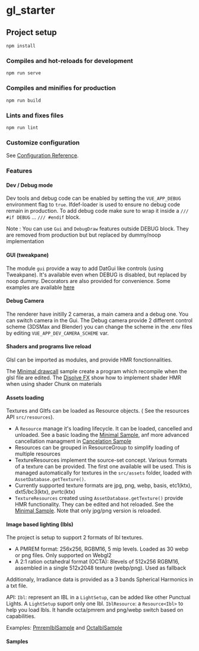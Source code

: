 # gl_starter

## Project setup
```
npm install
```

### Compiles and hot-reloads for development
```
npm run serve
```

### Compiles and minifies for production
```
npm run build
```

### Lints and fixes files
```
npm run lint
```

### Customize configuration
See [Configuration Reference](https://cli.vuejs.org/config/).



### Features


#### Dev / Debug mode

Dev tools and debug code can be enabled by setting the `VUE_APP_DEBUG` environment flag to `true`. Ifdef-loader is used to ensure no debug code remain in production. To add debug code make sure to wrap it inside a `/// #if DEBUG` ... `/// #endif` block.

Note : You can use `Gui` and `DebugDraw` features outside DEBUG block. They are removed from production but but replaced by dummy/noop implementation 

#### GUI (tweakpane)

The module `gui` provide a way to add DatGui like controls (using Tweakpane). It's available even when DEBUG is disabled, but replaced by noop dummy. Decorators are also provided for convenience.
Some examples are available [here](src/webgl/samples/devtools/GuiTestObject.ts)

#### Debug Camera

The renderer have initilly 2 cameras, a main camera and a debug one. You can switch camera in the Gui. The Debug camera provide 2 different control scheme (3DSMax and Blender) you can change the scheme in the .env  files by editing `VUE_APP_DEV_CAMERA_SCHEME` var.
   
#### Shaders and programs live reload

Glsl can be imported as modules, and provide HMR fonctionnalities. 

The [Minimal drawcall](src/webgl/samples/lowlevel/MinimalDrawcallSample.ts) sample create a program which recompile when the glsl file are edited.
The [Disolve FX](src/webgl/samples/custom_material/disolve_fx/DisolveFX.ts) show how to implement shader HMR when using shader Chunk on materials

#### Assets loading

Textures and Gltfs can be loaded as Resource objects. ( See the resources API `src/resources`). 

  - A `Resource` manage it's loading lifecycle. It can be loaded, cancelled and unloaded. See a basic loading the [Minimal Sample](src/webgl/samples/resources/MinimalResourceSample.ts), anf more advanced cancellation managment in [Cancelation Sample](src/webgl/samples/resources/CancellationSample.ts)
  - Resources can be grouped in ResourceGroup to simplify loading of multiple resources
  - TextureResources implement the source-set concept. Various formats of a texture can be provided. The first one available will be used. This is managed automatically for textures in the `src/assets` folder, loaded with `AssetDatabase.getTexture()`. 
  - Currently supported texture formats are jpg, png, webp, basis, etc1(ktx), dxt5/bc3(ktx), pvrtc(ktx)
  - `TextureResources` created using `AssetDatabase.getTexture()` provide HMR functionality. They can be edited and hot reloaded. See the [Minimal Sample](src/webgl/samples/resources/MinimalResourceSample.ts). Note that only jpg/png version is reloaded.


#### Image based lighting (Ibls)

The project is setup to support 2 formats of Ibl textures. 
  - A PMREM format: 256x256, RGBM16, 5 mip levels. Loaded as 30 webp or png files. Only supported on Webgl2
  - A 2:1 ration octahedral format (OCTA): 8levels of 512x256 RGBM16, assembled in a single 512x2048 texture (webp/png). Used as fallback

Additionaly, Irradiance data is provided as a 3 bands Spherical Harmonics in a txt file.

API:
  `Ibl`: represent an IBL in a `LightSetup`, can be added like other Punctual Lights. A `LightSetup` suport only one Ibl.
  `IblResource`: a `Resource<Ibl>` to help you load Ibls. It handle octa/pmrem and png/webp switch based on capabilities. 

Examples: 
  [PmremIblSample](src/webgl/samples/ibl/PmremIblSample.ts) and [OctaIblSample](src/webgl/samples/ibl/OctaIblSample.ts)

#### Samples


 